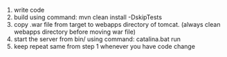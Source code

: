 1. write code
2. build using command: mvn clean install -DskipTests
3. copy .war file from target to webapps directory of tomcat. (always clean webapps directory before moving war file)
4. start the server from bin/ using command: catalina.bat run
5. keep repeat same from step 1 whenever you have code change